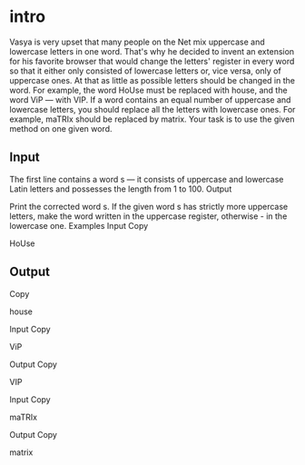# intro

Vasya is very upset that many people on the Net mix uppercase and lowercase letters in one word. That's why he decided to invent an extension for his favorite browser that would change the letters' register in every word so that it either only consisted of lowercase letters or, vice versa, only of uppercase ones. At that as little as possible letters should be changed in the word. For example, the word HoUse must be replaced with house, and the word ViP — with VIP. If a word contains an equal number of uppercase and lowercase letters, you should replace all the letters with lowercase ones. For example, maTRIx should be replaced by matrix. Your task is to use the given method on one given word.

## Input

The first line contains a word s — it consists of uppercase and lowercase Latin letters and possesses the length from 1 to 100.
Output

Print the corrected word s. If the given word s has strictly more uppercase letters, make the word written in the uppercase register, otherwise - in the lowercase one.
Examples
Input
Copy

HoUse

## Output

Copy

house

Input
Copy

ViP

Output
Copy

VIP

Input
Copy

maTRIx

Output
Copy

matrix
